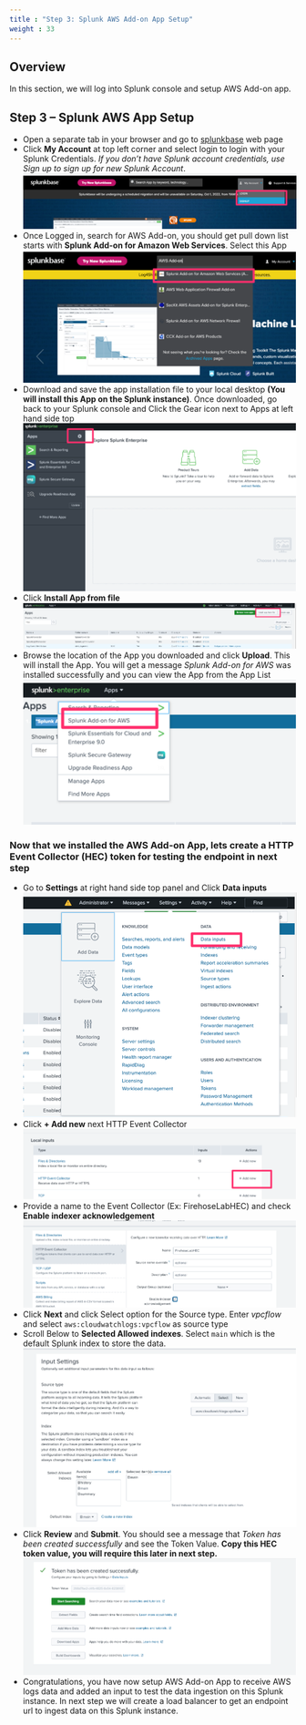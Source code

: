 ```yaml
---
title : "Step 3: Splunk AWS Add-on App Setup"
weight : 33
---
```



## Overview

In this section, we will log into Splunk console and setup AWS Add-on app.


## Step 3 – Splunk AWS App Setup

- Open a separate tab in your browser and go to [splunkbase](https://splunkbase.splunk.com/) web page
- Click **My Account** at top left corner and select login to login with your Splunk Credentials. *If you don’t have Splunk account credentials, use Sign up to sign up for new Splunk Account*.
![architecture](/static/10_prerequisites/aws_add_on/splunkbase.png)
- Once Logged in, search for AWS Add-on, you should get pull down list starts with **Splunk Add-on for Amazon Web Services**. Select this App
![architecture](/static/10_prerequisites/aws_add_on/awsaddon.png)
- Download and save the app installation file to your local desktop **(You will install this App on the Splunk instance)**. Once downloaded, go back to your Splunk console and Click the Gear icon next to Apps at left hand side top
![architecture](/static/10_prerequisites/aws_add_on/appinstall1.png)
- Click **Install App from file**
![architecture](/static/10_prerequisites/aws_add_on/appinstall2.png)
- Browse the location of the App you downloaded and click **Upload**. This will install the App. You will get a message *Splunk Add-on for AWS* was installed successfully and you can view the App from the App List
![architecture](/static/10_prerequisites/aws_add_on/appinstall3.png)

### Now that we installed the AWS Add-on App, lets create a HTTP Event Collector (HEC) token for testing the endpoint in next step
- Go to **Settings** at right hand side top panel and Click **Data inputs**
![architecture](/static/10_prerequisites/aws_add_on/datainput.png)
- Click **+ Add new** next HTTP Event Collector
![architecture](/static/10_prerequisites/aws_add_on/datainputadd.png)
- Provide a name to the Event Collector (Ex: FirehoseLabHEC) and check **Enable indexer acknowledgement**
![architecture](/static/10_prerequisites/aws_add_on/hec1.png)
- Click **Next** and click Select option for the Source type. Enter *vpcflow* and select `aws:cloudwatchlogs:vpcflow` as source type
- Scroll Below to **Selected Allowed indexes**.  Select `main` which is the default Splunk index to store the data.
![architecture](/static/10_prerequisites/aws_add_on/hec2.png)
- Click **Review** and **Submit**. You should see a message that *Token has been created successfully* and see the Token Value. **Copy this HEC token value, you will require this later in next step.**
![architecture](/static/10_prerequisites/aws_add_on/hec3.png)
- Congratulations, you have now setup AWS Add-on App to receive AWS logs data and added an input to test the data ingestion on this Splunk instance. In next step we will create a load balancer to get an endpoint url to ingest data on this Splunk instance.